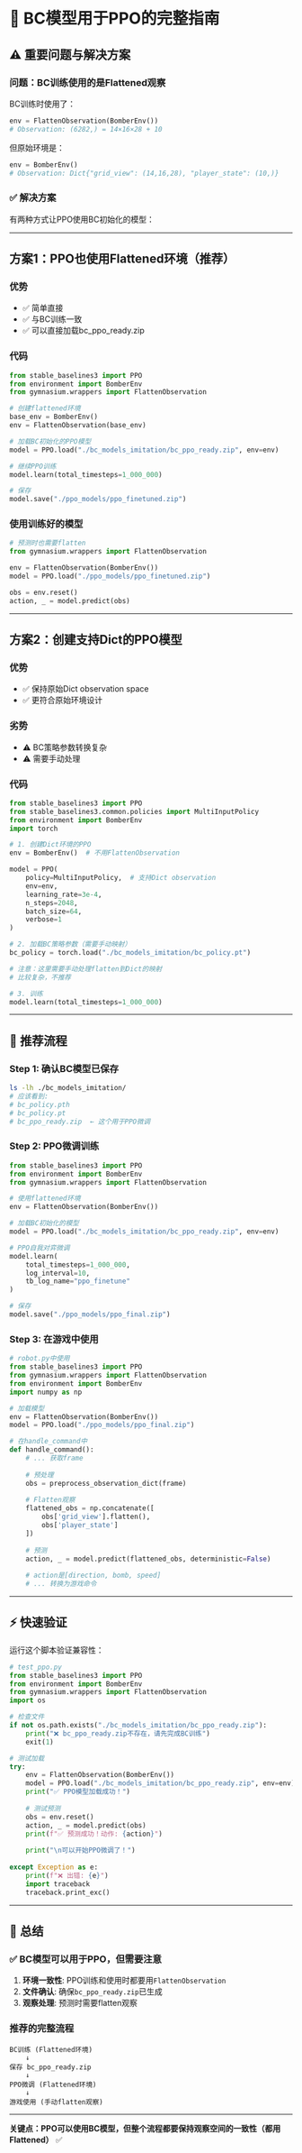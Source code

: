 # 🎯 BC模型用于PPO的完整指南

## ⚠️ 重要问题与解决方案

### 问题：BC训练使用的是Flattened观察

BC训练时使用了：
```python
env = FlattenObservation(BomberEnv())
# Observation: (6282,) = 14×16×28 + 10
```

但原始环境是：
```python
env = BomberEnv()
# Observation: Dict{"grid_view": (14,16,28), "player_state": (10,)}
```

### ✅ 解决方案

有两种方式让PPO使用BC初始化的模型：

---

## 方案1：PPO也使用Flattened环境（推荐）

### 优势
- ✅ 简单直接
- ✅ 与BC训练一致
- ✅ 可以直接加载bc_ppo_ready.zip

### 代码

```python
from stable_baselines3 import PPO
from environment import BomberEnv
from gymnasium.wrappers import FlattenObservation

# 创建flattened环境
base_env = BomberEnv()
env = FlattenObservation(base_env)

# 加载BC初始化的PPO模型
model = PPO.load("./bc_models_imitation/bc_ppo_ready.zip", env=env)

# 继续PPO训练
model.learn(total_timesteps=1_000_000)

# 保存
model.save("./ppo_models/ppo_finetuned.zip")
```

### 使用训练好的模型

```python
# 预测时也需要flatten
from gymnasium.wrappers import FlattenObservation

env = FlattenObservation(BomberEnv())
model = PPO.load("./ppo_models/ppo_finetuned.zip")

obs = env.reset()
action, _ = model.predict(obs)
```

---

## 方案2：创建支持Dict的PPO模型

### 优势
- ✅ 保持原始Dict observation space
- ✅ 更符合原始环境设计

### 劣势
- ⚠️ BC策略参数转换复杂
- ⚠️ 需要手动处理

### 代码

```python
from stable_baselines3 import PPO
from stable_baselines3.common.policies import MultiInputPolicy
from environment import BomberEnv
import torch

# 1. 创建Dict环境的PPO
env = BomberEnv()  # 不用FlattenObservation

model = PPO(
    policy=MultiInputPolicy,  # 支持Dict observation
    env=env,
    learning_rate=3e-4,
    n_steps=2048,
    batch_size=64,
    verbose=1
)

# 2. 加载BC策略参数（需要手动映射）
bc_policy = torch.load("./bc_models_imitation/bc_policy.pt")

# 注意：这里需要手动处理flatten到Dict的映射
# 比较复杂，不推荐

# 3. 训练
model.learn(total_timesteps=1_000_000)
```

---

## 🎯 推荐流程

### Step 1: 确认BC模型已保存

```bash
ls -lh ./bc_models_imitation/
# 应该看到:
# bc_policy.pth
# bc_policy.pt
# bc_ppo_ready.zip  ← 这个用于PPO微调
```

### Step 2: PPO微调训练

```python
from stable_baselines3 import PPO
from environment import BomberEnv
from gymnasium.wrappers import FlattenObservation

# 使用flattened环境
env = FlattenObservation(BomberEnv())

# 加载BC初始化的模型
model = PPO.load("./bc_models_imitation/bc_ppo_ready.zip", env=env)

# PPO自我对弈微调
model.learn(
    total_timesteps=1_000_000,
    log_interval=10,
    tb_log_name="ppo_finetune"
)

# 保存
model.save("./ppo_models/ppo_final.zip")
```

### Step 3: 在游戏中使用

```python
# robot.py中使用
from stable_baselines3 import PPO
from gymnasium.wrappers import FlattenObservation
from environment import BomberEnv
import numpy as np

# 加载模型
env = FlattenObservation(BomberEnv())
model = PPO.load("./ppo_models/ppo_final.zip")

# 在handle_command中
def handle_command():
    # ... 获取frame
    
    # 预处理
    obs = preprocess_observation_dict(frame)
    
    # Flatten观察
    flattened_obs = np.concatenate([
        obs['grid_view'].flatten(),
        obs['player_state']
    ])
    
    # 预测
    action, _ = model.predict(flattened_obs, deterministic=False)
    
    # action是[direction, bomb, speed]
    # ... 转换为游戏命令
```

---

## ⚡ 快速验证

运行这个脚本验证兼容性：

```python
# test_ppo.py
from stable_baselines3 import PPO
from environment import BomberEnv
from gymnasium.wrappers import FlattenObservation
import os

# 检查文件
if not os.path.exists("./bc_models_imitation/bc_ppo_ready.zip"):
    print("❌ bc_ppo_ready.zip不存在，请先完成BC训练")
    exit(1)

# 测试加载
try:
    env = FlattenObservation(BomberEnv())
    model = PPO.load("./bc_models_imitation/bc_ppo_ready.zip", env=env)
    print("✅ PPO模型加载成功！")
    
    # 测试预测
    obs = env.reset()
    action, _ = model.predict(obs)
    print(f"✅ 预测成功！动作: {action}")
    
    print("\n可以开始PPO微调了！")
    
except Exception as e:
    print(f"❌ 出错: {e}")
    import traceback
    traceback.print_exc()
```

---

## 📝 总结

### ✅ BC模型可以用于PPO，但需要注意

1. **环境一致性**: PPO训练和使用时都要用`FlattenObservation`
2. **文件确认**: 确保`bc_ppo_ready.zip`已生成
3. **观察处理**: 预测时需要flatten观察

### 推荐的完整流程

```
BC训练 (Flattened环境)
    ↓
保存 bc_ppo_ready.zip
    ↓
PPO微调 (Flattened环境)
    ↓
游戏使用 (手动flatten观察)
```

---

**关键点：PPO可以使用BC模型，但整个流程都要保持观察空间的一致性（都用Flattened）** ✅

